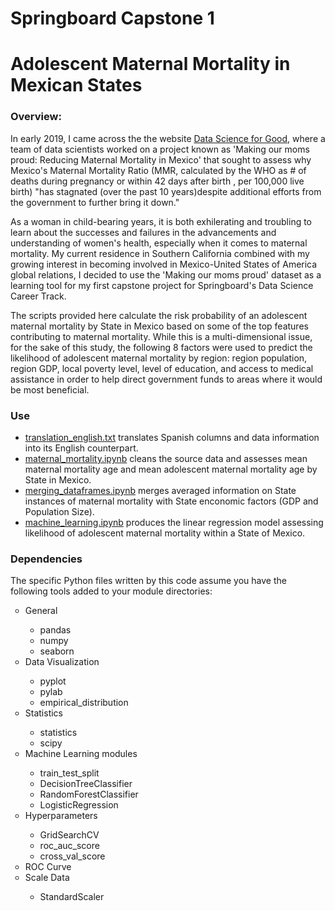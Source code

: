 <h1>Springboard Capstone 1</h1>
<h1>Adolescent Maternal Mortality in Mexican States</h1>

<h3>Overview:</h3>
<p>In early 2019, I came across the the website <a href="https://dssg.uchicago.edu/2014/08/04/making-our-moms-proud-reducing-maternal-mortality-in-mexico/">Data Science for Good</a>, where a team of data scientists worked on a project known as 'Making our moms proud: Reducing Maternal Mortality in Mexico' that sought to assess why Mexico's Maternal Mortality Ratio (MMR, calculated by the WHO as # of deaths during pregnancy or within 42 days after birth , per 100,000 live birth) "has stagnated (over the past 10 years)despite additional efforts from the government to further bring it down."</p>
<p>As a woman in child-bearing years, it is both exhilerating and troubling to learn about the successes and failures in the advancements and understanding of women's health, especially when it comes to maternal mortality. My current residence in Southern California combined with my growing interest in becoming involved in Mexico-United States of America global relations, I decided to use the 'Making our moms proud' dataset as a learning tool for my first capstone project for Springboard's Data Science Career Track.</p>   
<p>The scripts provided here calculate the risk probability of an adolescent maternal mortality by State in Mexico based on some of the top features contributing to maternal mortality. While this is a multi-dimensional issue, for the sake of this study, the following 8 factors were used to predict the likelihood of adolescent maternal mortality by region: region population, region GDP, local poverty level, level of education, and access to medical assistance in order to help direct government funds to areas where it would be most beneficial. </p>
<h3>Use</h3>
<ul>
    <li><a href="https://github.com/EmSchoof/Capstone-Project-1/blob/master/translation_english.txt">translation_english.txt</a> translates Spanish columns and data information into its English counterpart.</li>  
     <li><a href="https://github.com/EmSchoof/Capstone-Project-1/blob/master/maternal_mortality.ipynb">maternal_mortality.ipynb</a> cleans the source data and assesses mean maternal mortality age and mean adolescent maternal mortality age by State in Mexico.</li>  
     <li><a href="https://github.com/EmSchoof/Capstone-Project-1/blob/master/merging_dataframes.ipynb">merging_dataframes.ipynb</a> merges averaged information on State instances of maternal mortality with State enconomic factors (GDP and Population Size).</li>  
     <li><a href="https://github.com/EmSchoof/Capstone-Project-1/blob/master/machine_learning.ipynb">machine_learning.ipynb</a> produces the linear regression model assessing likelihood of adolescent maternal mortality within a State of Mexico.</li>  
</ul>
<h3>Dependencies</h3>
The specific Python files written by this code assume you have the following tools added to your module directories:
<br>
<ul style="list-style-type:circle;">
    <li>General</li>
        <ul>
            <li>pandas</li>
            <li>numpy</li>
            <li>seaborn</li>
        </ul>

<li>Data Visualization</li>
        <ul>
            <li>pyplot</li>
            <li>pylab</li>
            <li>empirical_distribution</li>
        </ul>

 <li>Statistics</li>
        <ul>
            <li>statistics</li>
            <li>scipy</li>
        </ul>

<li>Machine Learning modules</li>
        <ul>
            <li>train_test_split</li>
            <li>DecisionTreeClassifier</li>
            <li>RandomForestClassifier</li>
            <li>LogisticRegression</li>
        </ul>

 <li>Hyperparameters</li>
        <ul>
            <li>GridSearchCV</li>
            <li>roc_auc_score</li>
            <li>cross_val_score</li>
        </ul>

<li>ROC Curve</li>  

<li>Scale Data</li>
        <ul>
            <li>StandardScaler</li>
        </ul>
</ul>
